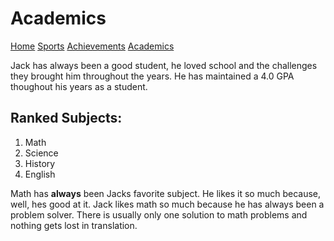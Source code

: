 # Academics

[Home](index.md) [Sports](achievements.md) [Achievements](achievements1.md)  [Academics](academics.md)

Jack has always been a good student, he loved school and the challenges they brought him throughout the years. He has maintained a 4.0 GPA thoughout his years as a student. 

## Ranked Subjects:

1. Math
2. Science
3. History
4. English

Math has **always** been Jacks favorite subject. He likes it so much because, well, hes good at it. Jack likes math so much because he has always been a problem solver. There is usually only one solution to math problems and nothing gets lost in translation. 

